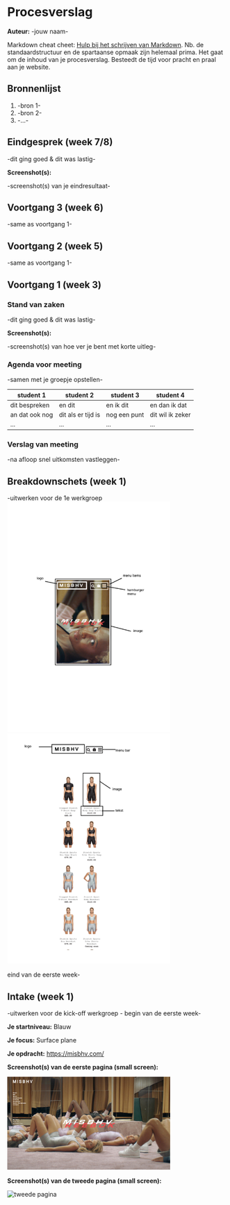 # Procesverslag
**Auteur:** -jouw naam-

Markdown cheat cheet: [Hulp bij het schrijven van Markdown](https://github.com/adam-p/markdown-here/wiki/Markdown-Cheatsheet). Nb. de standaardstructuur en de spartaanse opmaak zijn helemaal prima. Het gaat om de inhoud van je procesverslag. Besteedt de tijd voor pracht en praal aan je website.



## Bronnenlijst
1. -bron 1-
2. -bron 2-
3. -...-



## Eindgesprek (week 7/8)

-dit ging goed & dit was lastig-

**Screenshot(s):**

-screenshot(s) van je eindresultaat-



## Voortgang 3 (week 6)

-same as voortgang 1-



## Voortgang 2 (week 5)

-same as voortgang 1-



## Voortgang 1 (week 3)

### Stand van zaken

-dit ging goed & dit was lastig-

**Screenshot(s):**

-screenshot(s) van hoe ver je bent met korte uitleg-

### Agenda voor meeting

-samen met je groepje opstellen-

| student 1      | student 2          | student 3    | student 4        |
| ---            | ---                | ---          | ---              |
| dit bespreken  | en dit             | en ik dit    | en dan ik dat    |
| an dat ook nog | dit als er tijd is | nog een punt | dit wil ik zeker |
| ...            | ...                | ...          | ...              |

### Verslag van meeting

-na afloop snel uitkomsten vastleggen-



## Breakdownschets (week 1)

-uitwerken voor de 1e werkgroep
<img src="images/breakdownweek1.png" width="375px" alt="breakdownschets week 1">
<img src="images/breakdownweek1.2.png" width="375px" alt="tweede pagina">






eind van de eerste week-



## Intake (week 1)
-uitwerken voor de kick-off werkgroep - begin van de eerste week-

**Je startniveau:** Blauw 

**Je focus:** Surface plane

**Je opdracht:** https://misbhv.com/

**Screenshot(s) van de eerste pagina (small screen):**

<img src="images/firstpage.png" width="375px" alt="eerste pagina">

**Screenshot(s) van de tweede pagina (small screen):**

<img src="images/secondpage.png" width="375px" alt="tweede pagina">
